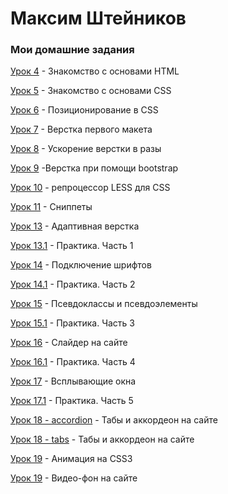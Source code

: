 
# Максим Штейников
### Мои домашние задания

[Урок 4](https://github.com/mshteynikov/mshteynikov.github.io/tree/master/lesson_4 "Знакомство с основами HTML") - Знакомство с основами HTML

[Урок 5](https://github.com/mshteynikov/mshteynikov.github.io/tree/master/lesson_5 "Знакомство с основами CSS") - Знакомство с основами CSS

[Урок 6](https://github.com/mshteynikov/mshteynikov.github.io/tree/master/lesson_6 "Позиционирование в CSS") - Позиционирование в CSS

[Урок 7](https://github.com/mshteynikov/mshteynikov.github.io/tree/master/lesson_7/project "Верстка первого макета") - Верстка первого макета

[Урок 8](https://github.com/mshteynikov/mshteynikov.github.io/tree/master/lesson_8/project/src "Ускорение верстки в разы") - Ускорение верстки в разы

[Урок 9](https://github.com/mshteynikov/mshteynikov.github.io/tree/master/lesson_9/project/src "Верстка при помощи bootstrap") -Верстка при помощи bootstrap

[Урок 10](https://github.com/mshteynikov/mshteynikov.github.io/tree/master/lesson_10 "Препроцессор LESS для CSS") - репроцессор LESS для CSS

[Урок 11](https://github.com/mshteynikov/mshteynikov.github.io/tree/master/lesson_11 "Сниппеты") - Сниппеты

[Урок 13](https://github.com/mshteynikov/mshteynikov.github.io/blob/master/lesson_13/project/src/index.html "Адаптивная верстка") - Адаптивная верстка

[Урок 13.1](https://github.com/mshteynikov/mshteynikov.github.io/tree/master/lesson_13.1/project/src "Практика. Часть 1") - Практика. Часть 1

[Урок 14](https://github.com/mshteynikov/mshteynikov.github.io/blob/master/lesson_14/index.html "Подключение шрифтов") - Подключение шрифтов

[Урок 14.1](https://github.com/mshteynikov/mshteynikov.github.io/tree/master/lesson_14.1/project/src "Практика. Часть 2") - Практика. Часть 2

[Урок 15](https://github.com/mshteynikov/mshteynikov.github.io/tree/master/lesson_15/project "Псевдоклассы и псевдоэлементы") - Псевдоклассы и псевдоэлементы

[Урок 15.1](https://github.com/mshteynikov/mshteynikov.github.io/tree/master/lesson_15.1/project/src "Практика. Часть 3") - Практика. Часть 3

[Урок 16](https://github.com/mshteynikov/mshteynikov.github.io/tree/master/lesson_16/project/src "Слайдер на сайте") - Слайдер на сайте

[Урок 16.1](https://github.com/mshteynikov/mshteynikov.github.io/tree/master/lesson_16.1/project/src "Практика. Часть 4") - Практика. Часть 4

[Урок 17](https://github.com/mshteynikov/mshteynikov.github.io/tree/master/lesson_17/project/src "Всплывающие окна") - Всплывающие окна

[Урок 17.1](https://github.com/mshteynikov/mshteynikov.github.io/tree/master/lesson_17.1/project/src "Практика. Часть 5") - Практика. Часть 5

[Урок 18 - accordion](https://mshteynikov.github.io/lesson_18/accordion/project/src/ "Табы и аккордеон на сайте") - Табы и аккордеон на сайте

[Урок 18 - tabs](https://mshteynikov.github.io/lesson_18/tabs/project/src/ "Табы и аккордеон на сайте") - Табы и аккордеон на сайте

[Урок 19](https://mshteynikov.github.io/lesson_19/project/src/ "Анимация на CSS3") - Анимация на CSS3

[Урок 19](https://mshteynikov.github.io/lesson_20/project/src/ "Видео-фон на сайте") - Видео-фон на сайте
